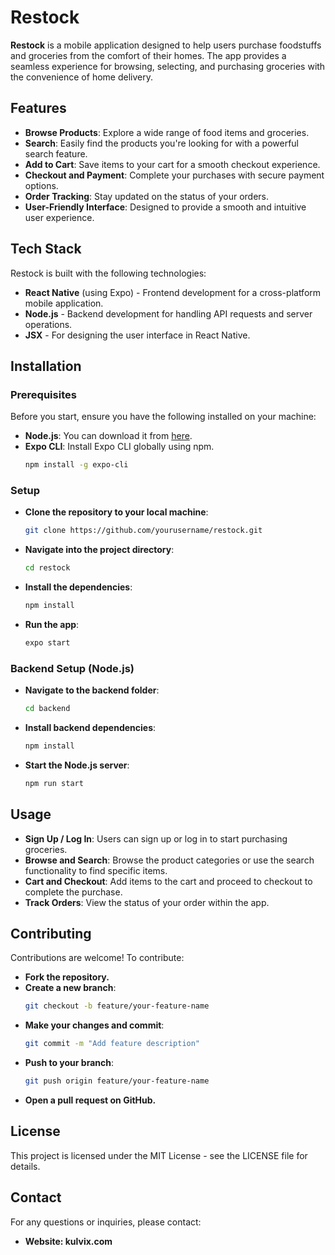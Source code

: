 # Restock

**Restock** is a mobile application designed to help users purchase foodstuffs and groceries from the comfort of their homes. The app provides a seamless experience for browsing, selecting, and purchasing groceries with the convenience of home delivery.

## Features
- **Browse Products**: Explore a wide range of food items and groceries.
- **Search**: Easily find the products you're looking for with a powerful search feature.
- **Add to Cart**: Save items to your cart for a smooth checkout experience.
- **Checkout and Payment**: Complete your purchases with secure payment options.
- **Order Tracking**: Stay updated on the status of your orders.
- **User-Friendly Interface**: Designed to provide a smooth and intuitive user experience.

## Tech Stack
Restock is built with the following technologies:
- **React Native** (using Expo) - Frontend development for a cross-platform mobile application.
- **Node.js** - Backend development for handling API requests and server operations.
- **JSX** - For designing the user interface in React Native.

## Installation

### Prerequisites
Before you start, ensure you have the following installed on your machine:
- **Node.js**: You can download it from [here](https://nodejs.org/).
- **Expo CLI**: Install Expo CLI globally using npm.
  ```bash
  npm install -g expo-cli

### Setup

- **Clone the repository to your local machine**:
  ```bash
  git clone https://github.com/yourusername/restock.git
- **Navigate into the project directory**:
  ```bash
  cd restock

- **Install the dependencies**:
  ```bash
  npm install

- **Run the app**:
  ```bash
  expo start
### Backend Setup (Node.js)

- **Navigate to the backend folder**:
  ```bash
  cd backend

- **Install backend dependencies**:
  ```bash
  npm install

- **Start the Node.js server**:
  ```bash
  npm run start

## Usage
- **Sign Up / Log In**: Users can sign up or log in to start purchasing groceries.
- **Browse and Search**: Browse the product categories or use the search functionality to find specific items.
- **Cart and Checkout**: Add items to the cart and proceed to checkout to complete the purchase.
- **Track Orders**: View the status of your order within the app.

## Contributing
Contributions are welcome!
To contribute:
- **Fork the repository.**
- **Create a new branch**:
  ```bash
  git checkout -b feature/your-feature-name

- **Make your changes and commit**:
  ```bash
  git commit -m "Add feature description"

- **Push to your branch**:
  ```bash
  git push origin feature/your-feature-name

- **Open a pull request on GitHub.**

## License
This project is licensed under the MIT License - see the LICENSE file for details.

## Contact
For any questions or inquiries, please contact:
- **Website: kulvix.com**
